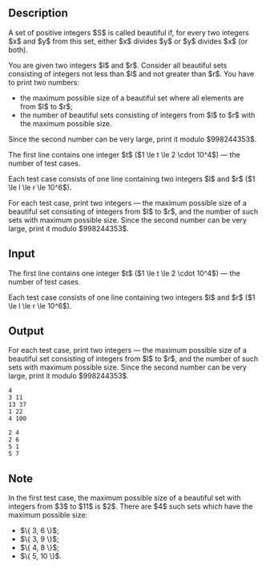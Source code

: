 ## Description

<div><p>A set of positive integers $S$ is called beautiful if, for every two integers $x$ and $y$ from this set, either $x$ divides $y$ or $y$ divides $x$ (or both).</p><p>You are given two integers $l$ and $r$. Consider all beautiful sets consisting of integers not less than $l$ and not greater than $r$. You have to print two numbers:</p><ul> <li> the maximum possible size of a beautiful set where all elements are from $l$ to $r$; </li><li> the number of beautiful sets consisting of integers from $l$ to $r$ with the maximum possible size. </li></ul><p>Since the second number can be very large, print it modulo $998244353$.</p></div><div class="input-specification"><p>The first line contains one integer $t$ ($1 \le t \le 2 \cdot 10^4$) — the number of test cases.</p><p>Each test case consists of one line containing two integers $l$ and $r$ ($1 \le l \le r \le 10^6$).</p></div><div class="output-specification"><p>For each test case, print two integers — the maximum possible size of a beautiful set consisting of integers from $l$ to $r$, and the number of such sets with maximum possible size. Since the second number can be very large, print it modulo $998244353$.</p></div>

## Input

<p>The first line contains one integer $t$ ($1 \le t \le 2 \cdot 10^4$) — the number of test cases.</p><p>Each test case consists of one line containing two integers $l$ and $r$ ($1 \le l \le r \le 10^6$).</p>

## Output

<p>For each test case, print two integers — the maximum possible size of a beautiful set consisting of integers from $l$ to $r$, and the number of such sets with maximum possible size. Since the second number can be very large, print it modulo $998244353$.</p>





```input1|2,4
4
3 11
13 37
1 22
4 100
```




```output1
2 4
2 6
5 1
5 7
```



## Note

<p>In the first test case, the maximum possible size of a beautiful set with integers from $3$ to $11$ is $2$. There are $4$ such sets which have the maximum possible size:</p><ul> <li> $\{ 3, 6 \}$; </li><li> $\{ 3, 9 \}$; </li><li> $\{ 4, 8 \}$; </li><li> $\{ 5, 10 \}$. </li></ul>
